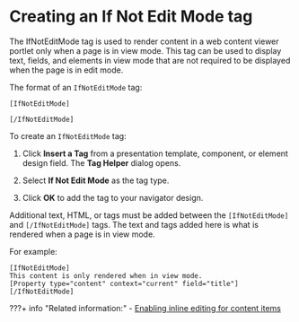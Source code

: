 # Creating an If Not Edit Mode tag

The IfNotEditMode tag is used to render content in a web content viewer portlet only when a page is in view mode. This tag can be used to display text, fields, and elements in view mode that are not required to be displayed when the page is in edit mode.

The format of an `IfNotEditMode` tag:

```
[IfNotEditMode]

[/IfNotEditMode]
```

To create an `IfNotEditMode` tag:

1.  Click **Insert a Tag** from a presentation template, component, or element design field. The **Tag Helper** dialog opens.

2.  Select **If Not Edit Mode** as the tag type.

3.  Click **OK** to add the tag to your navigator design.


Additional text, HTML, or tags must be added between the `[IfNotEditMode]` and `[/IfNotEditMode]` tags. The text and tags added here is what is rendered when a page is in view mode.

For example:

```
[IfNotEditMode]
This content is only rendered when in view mode.
[Property type="content" context="current" field="title"]
[/IfNotEditMode]
```


???+ info "Related information:"
    - [Enabling inline editing for content items](../../../wcm_content_delivery/wcm_inline_editing/inline_editing/wcm_dev_inline_tags.md)

